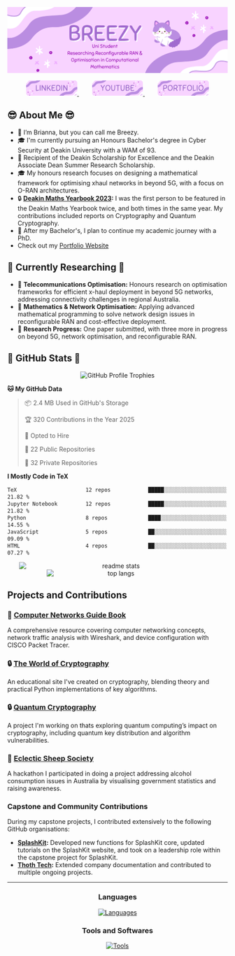 ![Introduction Image](Figures/intro.png)

<div align="center">
  <a href="https://www.linkedin.com/in/brianna-laird/" target="_blank">
    <span style="margin: 0 15px;">
      <img src="Figures/linkedin.png" style="height: 35px;" alt="linkedin logo" />
    </span>
  </a>
  <a href="https://www.youtube.com/@Breezy-Codes/" target="_blank">
    <span style="margin: 0 15px;">
      <img src="Figures/youtube.png" style="height: 35px;" alt="youtube logo" />
    </span>
  </a>
  <a href="https://briannalaird.com/" target="_blank">
    <span style="margin: 0 15px;">
      <img src="Figures/portfolio.png" style="height: 35px;" alt="portfolio logo" />
    </span>
  </a>
  <!--
  <a href="https://example.com/" target="_blank">
    <span style="margin: 0 15px;">
      <img src="Figures/scholar.png" style="height: 35px;" alt="other logo" />
    </span>
  </a>
  -->
</div>

## :sunglasses: About Me :sunglasses: 

- 👋 I’m Brianna, but you can call me Breezy.
- 🎓 I'm currently pursuing an Honours Bachelor's degree in Cyber Security at Deakin University with a WAM of 93.
- 📝 Recipient of the Deakin Scholarship for Excellence and the Deakin Associate Dean Summer Research Scholarship.
- 🎓 My honours research focuses on designing a mathematical framework for optimising xhaul networks in beyond 5G, with a focus on O-RAN architectures.
- 🔒 **[Deakin Maths Yearbook 2023](https://nla.gov.au/nla.obj-3336557334/view):** I was the first person to be featured in the Deakin Maths Yearbook twice, and both times in the same year. My contributions included reports on Cryptography and Quantum Cryptography.
- 🚀 After my Bachelor's, I plan to continue my academic journey with a PhD.
- Check out my [Portfolio Website](https://briannalaird.com/)

## 📝 Currently Researching 📝

- 📝 **Telecommunications Optimisation:** Honours research on optimisation frameworks for efficient x-haul deployment in beyond 5G networks, addressing connectivity challenges in regional Australia.
- 📝 **Mathematics & Network Optimisation:** Applying advanced mathematical programming to solve network design issues in reconfigurable RAN and cost-effective deployment.
- 📝 **Research Progress:** One paper submitted, with three more in progress on beyond 5G, network optimisation, and reconfigurable RAN.

## 🚀 GitHub Stats 🚀

<div align="center">
    <img src="https://github-profile-trophy.vercel.app/?username=breezy-codes&theme=onedark&row=1" alt="GitHub Profile Trophies" style="max-width: 100%;" />
</div>

<!--START_SECTION:waka-->
**🐱 My GitHub Data** 

> 📦 2.4 MB Used in GitHub's Storage 
 > 
> 🏆 320 Contributions in the Year 2025
 > 
> 💼 Opted to Hire
 > 
> 📜 22 Public Repositories 
 > 
> 🔑 32 Private Repositories 
 > 
**I Mostly Code in TeX** 

```text
TeX                      12 repos            █████░░░░░░░░░░░░░░░░░░░░   21.82 % 
Jupyter Notebook         12 repos            █████░░░░░░░░░░░░░░░░░░░░   21.82 % 
Python                   8 repos             ████░░░░░░░░░░░░░░░░░░░░░   14.55 % 
JavaScript               5 repos             ██░░░░░░░░░░░░░░░░░░░░░░░   09.09 % 
HTML                     4 repos             ██░░░░░░░░░░░░░░░░░░░░░░░   07.27 % 
```




<!--END_SECTION:waka-->

<div align="center">
    <img width="450" align="center" style="display: inline-block; vertical-align: top;" src="https://github-readme-stats-hvpm.vercel.app/api?username=breezy-codes&count_private=true&show_icons=true&theme=material-palenight&rank_icon=github&border_radius=10" alt="readme stats" />
    <img width="325" align="center" style="display: inline-block; vertical-align: top;" src="https://github-readme-stats-hvpm.vercel.app/api/top-langs/?username=breezy-codes&&langs_count=10&layout=compact&theme=material-palenight&border_radius=10&size_weight=0.5&count_weight=0.5&hide=html" alt="top langs" />
</div>

## Projects and Contributions

### 📝 **[Computer Networks Guide Book](https://comp-networks.breezy-codes.com)**  
A comprehensive resource covering computer networking concepts, network traffic analysis with Wireshark, and device configuration with CISCO Packet Tracer.

### 🔒 **[The World of Cryptography](https://crypto.breezy-codes.com)**  
An educational site I've created on cryptography, blending theory and practical Python implementations of key algorithms.

### 🔒 **[Quantum Cryptography](https://quantum-crypto.breezy-codes.com)**  
A project I'm working on thats exploring quantum computing’s impact on cryptography, including quantum key distribution and algorithm vulnerabilities.

### 🚀 **[Eclectic Sheep Society](https://github.com/breezy-codes/Eclectic-Sheep-Society)**  
A hackathon I participated in doing a project addressing alcohol consumption issues in Australia by visualising government statistics and raising awareness.

### Capstone and Community Contributions

During my capstone projects, I contributed extensively to the following GitHub organisations:

- **[SplashKit](https://github.com/splashkit):** Developed new functions for SplashKit core, updated tutorials on the SplashKit website, and took on a leadership role within the capstone project for SplashKit.
- **[Thoth Tech](https://github.com/thoth-tech):** Extended company documentation and contributed to multiple ongoing projects.

---

<div align="center">
  <h3>Languages</h3>
  <a href="https://skillicons.dev">
    <img src="https://skillicons.dev/icons?i=md,py,cpp,cs,dotnet,latex,anaconda,js,java" alt="Languages"/>
  </a>
</div>


<div align="center">
    <h3>Tools and Softwares</h3>
    <a href="https://skillicons.dev">
      <img src="https://skillicons.dev/icons?i=git,eclipse,vscode,visualstudio,ai,raspberrypi,linux,ubuntu,arch" alt="Tools"/>
    </a>
</div>
